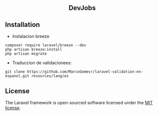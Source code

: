 <center>
  <h2>DevJobs</h2>
</center>

## Installation
- Instalacion breeze
```
composer require laravel/breeze --dev
php artisan breeze:install
php artisan migrate
```

- Traduccion de validacionees:
```
git clone https://github.com/MarcoGomesr/laravel-validation-en-espanol.git resources/lang/es
```

## License
The Laravel framework is open-sourced software licensed under the [MIT license](https://opensource.org/licenses/MIT).
